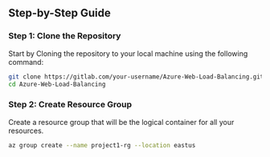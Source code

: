 ## Step-by-Step Guide

### Step 1: Clone the Repository
Start by Cloning the repository to your local machine using the following command:
```sh
git clone https://gitlab.com/your-username/Azure-Web-Load-Balancing.git
cd Azure-Web-Load-Balancing 
```

### Step 2: Create Resource Group
Create a resource group that will be the logical container for all your resources.

```sh
az group create --name project1-rg --location eastus
```

